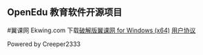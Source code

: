 ## OpenEdu 教育软件开源项目

#翼课网 Ekwing.com
下载[破解版翼课网 for Windows (x64)](/res/dl/EkwingCracker.exe)
[用户协议](/res/protocol/p_ekwing.md)


Powered by Creeper2333
